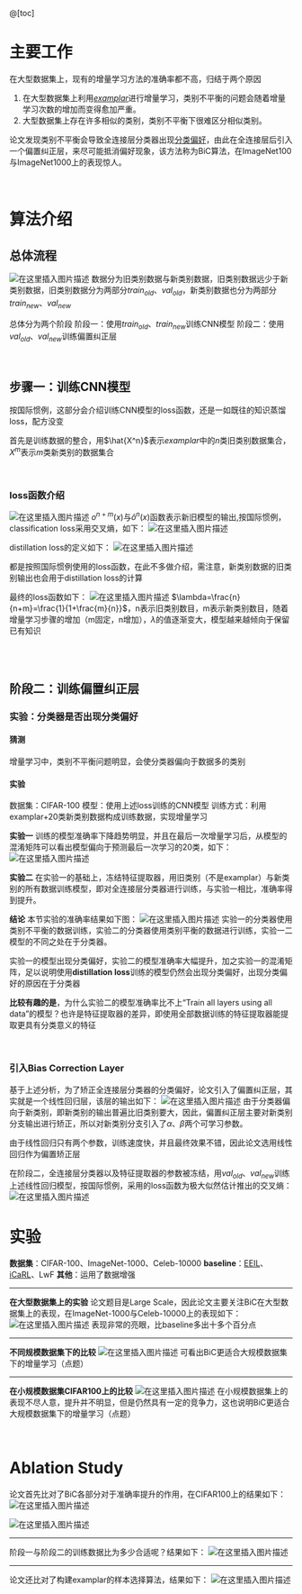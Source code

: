 ﻿@[toc]

# 主要工作
在大型数据集上，现有的增量学习方法的准确率都不高，归结于两个原因

 1. 在大型数据集上利用[$examplar$](https://blog.csdn.net/dhaiuda/article/details/102736082#_52)进行增量学习，类别不平衡的问题会随着增量学习次数的增加而变得愈加严重。
 2. 大型数据集上存在许多相似的类别，类别不平衡下很难区分相似类别。

论文发现类别不平衡会导致全连接层分类器出现[分类偏好]()，由此在全连接层后引入一个偏置纠正层，来尽可能抵消偏好现象，该方法称为BiC算法，在ImageNet100与ImageNet1000上的表现惊人。

<br>

# 算法介绍

## 总体流程
![在这里插入图片描述](https://img-blog.csdnimg.cn/20191101103724859.png?x-oss-process=image/watermark,type_ZmFuZ3poZW5naGVpdGk,shadow_10,text_aHR0cHM6Ly9ibG9nLmNzZG4ubmV0L2RoYWl1ZGE=,size_16,color_FFFFFF,t_70)
数据分为旧类别数据与新类别数据，旧类别数据远少于新类别数据，旧类别数据分为两部分$train_{old}、val_{old}$，新类别数据也分为两部分$train_{new}、val_{new}$

总体分为两个阶段
阶段一：使用$train_{old}、train_{new}$训练CNN模型
阶段二：使用$val_{old}、val_{new}$训练偏置纠正层

<br>

## 步骤一：训练CNN模型
按国际惯例，这部分会介绍训练CNN模型的loss函数，还是一如既往的知识蒸馏loss，配方没变

首先是训练数据的整合，用$\hat{X^n}$表示$examplar$中的$n$类旧类别数据集合，$X^m$表示$m$类新类别的数据集合

<br>

### loss函数介绍
![在这里插入图片描述](https://img-blog.csdnimg.cn/20191101104930606.png?x-oss-process=image/watermark,type_ZmFuZ3poZW5naGVpdGk,shadow_10,text_aHR0cHM6Ly9ibG9nLmNzZG4ubmV0L2RoYWl1ZGE=,size_16,color_FFFFFF,t_70)
$o^{n+m}(x)$与$\hat o^{n}(x)$函数表示新旧模型的输出,按国际惯例，classification loss采用交叉熵，如下：
![在这里插入图片描述](https://img-blog.csdnimg.cn/20191101162013147.png?x-oss-process=image/watermark,type_ZmFuZ3poZW5naGVpdGk,shadow_10,text_aHR0cHM6Ly9ibG9nLmNzZG4ubmV0L2RoYWl1ZGE=,size_16,color_FFFFFF,t_70)

distillation loss的定义如下：
![在这里插入图片描述](https://img-blog.csdnimg.cn/20191101162303183.png?x-oss-process=image/watermark,type_ZmFuZ3poZW5naGVpdGk,shadow_10,text_aHR0cHM6Ly9ibG9nLmNzZG4ubmV0L2RoYWl1ZGE=,size_16,color_FFFFFF,t_70)

都是按照国际惯例使用的loss函数，在此不多做介绍，需注意，新类别数据的旧类别输出也会用于distillation loss的计算

最终的loss函数如下：
![在这里插入图片描述](https://img-blog.csdnimg.cn/20191101163146448.png)
$\lambda=\frac{n}{n+m}=\frac{1}{1+\frac{m}{n}}$，n表示旧类别数目，m表示新类别数目，随着增量学习步骤的增加（m固定，n增加），$\lambda$的值逐渐变大，模型越来越倾向于保留已有知识

<br>


<br>

## 阶段二：训练偏置纠正层

### 实验：分类器是否出现分类偏好
#### 猜测
增量学习中，类别不平衡问题明显，会使分类器偏向于数据多的类别

#### 实验
数据集：CIFAR-100
模型：使用上述loss训练的CNN模型
训练方式：利用examplar+20类新类别数据构成训练数据，实现增量学习

**实验一**
训练的模型准确率下降趋势明显，并且在最后一次增量学习后，从模型的混淆矩阵可以看出模型偏向于预测最后一次学习的20类，如下：
![在这里插入图片描述](https://img-blog.csdnimg.cn/20191103085526211.png?x-oss-process=image/watermark,type_ZmFuZ3poZW5naGVpdGk,shadow_10,text_aHR0cHM6Ly9ibG9nLmNzZG4ubmV0L2RoYWl1ZGE=,size_16,color_FFFFFF,t_70)

**实验二**
在实验一的基础上，冻结特征提取器，用旧类别（不是examplar）与新类别的所有数据训练模型，即对全连接层分类器进行训练，与实验一相比，准确率得到提升。

**结论**
本节实验的准确率结果如下图：
![在这里插入图片描述](https://img-blog.csdnimg.cn/20191103085920152.png?x-oss-process=image/watermark,type_ZmFuZ3poZW5naGVpdGk,shadow_10,text_aHR0cHM6Ly9ibG9nLmNzZG4ubmV0L2RoYWl1ZGE=,size_16,color_FFFFFF,t_70)
实验一的分类器使用类别不平衡的数据训练，实验二的分类器使用类别平衡的数据进行训练，实验一二模型的不同之处在于分类器。

实验一的模型出现分类偏好，实验二的模型准确率大幅提升，加之实验一的混淆矩阵，足以说明使用**distillation loss**训练的模型仍然会出现分类偏好，出现分类偏好的原因在于分类器

**比较有趣的是**，为什么实验二的模型准确率比不上“Train all layers using all data”的模型？也许是特征提取器的差异，即使用全部数据训练的特征提取器能提取更具有分类意义的特征 

<br>

### 引入Bias Correction Layer

基于上述分析，为了矫正全连接层分类器的分类偏好，论文引入了偏置纠正层，其实就是一个线性回归层，该层的输出如下：
![在这里插入图片描述](https://img-blog.csdnimg.cn/20191101164104687.png)
由于分类器偏向于新类别，即新类别的输出普遍比旧类别要大，因此，偏置纠正层主要对新类别分支输出进行矫正，所以对新类别分支引入了$\alpha、\beta$两个可学习参数。

由于线性回归只有两个参数，训练速度快，并且最终效果不错，因此论文选用线性回归作为偏置矫正层

在阶段二，全连接层分类器以及特征提取器的参数被冻结，用$val_{old}、val_{new}$训练上述线性回归模型，按国际惯例，采用的loss函数为极大似然估计推出的交叉熵：
![在这里插入图片描述](https://img-blog.csdnimg.cn/20191101164721133.png)

# 实验
**数据集**：CIFAR-100、ImageNet-1000、Celeb-10000
**baseline**：[EEIL](https://blog.csdn.net/dhaiuda/article/details/102851446)、[iCaRL](https://blog.csdn.net/dhaiuda/article/details/102736082)、LwF
**其他**：运用了数据增强

---

**在大型数据集上的实验**
论文题目是Large Scale，因此论文主要关注BiC在大型数据集上的表现，在ImageNet-1000与Celeb-10000上的表现如下：
![在这里插入图片描述](https://img-blog.csdnimg.cn/20191103092856594.png?x-oss-process=image/watermark,type_ZmFuZ3poZW5naGVpdGk,shadow_10,text_aHR0cHM6Ly9ibG9nLmNzZG4ubmV0L2RoYWl1ZGE=,size_16,color_FFFFFF,t_70)
表现非常的亮眼，比baseline多出十多个百分点

---

**不同规模数据集下的比较**
![在这里插入图片描述](https://img-blog.csdnimg.cn/20191103093213922.png?x-oss-process=image/watermark,type_ZmFuZ3poZW5naGVpdGk,shadow_10,text_aHR0cHM6Ly9ibG9nLmNzZG4ubmV0L2RoYWl1ZGE=,size_16,color_FFFFFF,t_70)
可看出BiC更适合大规模数据集下的增量学习（点题）

---

**在小规模数据集CIFAR100上的比较**
![在这里插入图片描述](https://img-blog.csdnimg.cn/20191103093324744.png?x-oss-process=image/watermark,type_ZmFuZ3poZW5naGVpdGk,shadow_10,text_aHR0cHM6Ly9ibG9nLmNzZG4ubmV0L2RoYWl1ZGE=,size_16,color_FFFFFF,t_70)
在小规模数据集上的表现不尽人意，提升并不明显，但是仍然具有一定的竞争力，这也说明BiC更适合大规模数据集下的增量学习（点题）

<br>

# Ablation Study

论文首先比对了BiC各部分对于准确率提升的作用，在CIFAR100上的结果如下：
![在这里插入图片描述](https://img-blog.csdnimg.cn/20191103093739428.png?x-oss-process=image/watermark,type_ZmFuZ3poZW5naGVpdGk,shadow_10,text_aHR0cHM6Ly9ibG9nLmNzZG4ubmV0L2RoYWl1ZGE=,size_16,color_FFFFFF,t_70)

![在这里插入图片描述](https://img-blog.csdnimg.cn/20191103093850287.png?x-oss-process=image/watermark,type_ZmFuZ3poZW5naGVpdGk,shadow_10,text_aHR0cHM6Ly9ibG9nLmNzZG4ubmV0L2RoYWl1ZGE=,size_16,color_FFFFFF,t_70)

---

阶段一与阶段二的训练数据比为多少合适呢？结果如下：
![在这里插入图片描述](https://img-blog.csdnimg.cn/20191103094110953.png?x-oss-process=image/watermark,type_ZmFuZ3poZW5naGVpdGk,shadow_10,text_aHR0cHM6Ly9ibG9nLmNzZG4ubmV0L2RoYWl1ZGE=,size_16,color_FFFFFF,t_70)

---
论文还比对了构建examplar的样本选择算法，结果如下：
![在这里插入图片描述](https://img-blog.csdnimg.cn/20191103094206913.png?x-oss-process=image/watermark,type_ZmFuZ3poZW5naGVpdGk,shadow_10,text_aHR0cHM6Ly9ibG9nLmNzZG4ubmV0L2RoYWl1ZGE=,size_16,color_FFFFFF,t_70)
